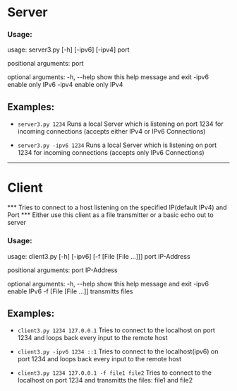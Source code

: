# Server

### **Usage:**

usage: server3.py [-h] [-ipv6] [-ipv4] port

positional arguments:
  port

optional arguments:
  -h, --help  show this help message and exit
  -ipv6       enable only IPv6
  -ipv4       enable only IPv4
  
  
  ## **Examples:**
 * `server3.py 1234` Runs a local Server which is listening on port 1234 for incoming connections (accepts either IPv4 or IPv6 Connections)
 
 * `server3.py -ipv6 1234` Runs a local Server which is listening on port 1234 for incoming connections (accepts only IPv6 Connections)

***

# Client
*** Tries to connect to a host listening on the specified IP(default IPv4) and Port
*** Either use this client as a file transmitter or a basic echo out to server
### **Usage:**
usage: client3.py [-h] [-ipv6] [-f [File [File ...]]] port IP-Address

positional arguments:
  port
  IP-Address

optional arguments:
  -h, --help            show this help message and exit
  -ipv6                 enable IPv6
  -f [File [File ...]]  transmitts files
  
  
## **Examples:**
* `client3.py 1234 127.0.0.1` Tries to connect to the localhost on port 1234 and loops back every input to the remote host

* `client3.py -ipv6 1234 ::1` Tries to connect to the localhost(ipv6) on port 1234 and loops back every input to the remote host

* `client3.py 1234 127.0.0.1 -f file1 file2` Tries to connect to the localhost on port 1234 and transmitts the files: file1 and file2
